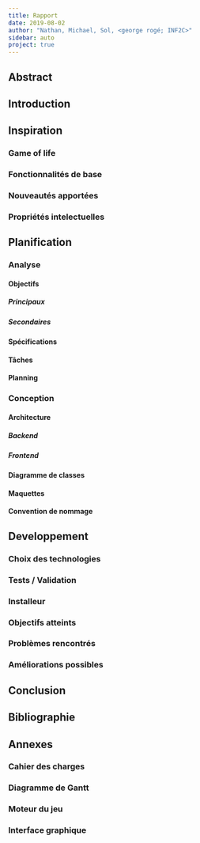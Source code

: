 ```yaml
---
title: Rapport
date: 2019-08-02
author: "Nathan, Michael, Sol, <george rogé; INF2C>"
sidebar: auto
project: true
---
```


## Abstract


## Introduction


## Inspiration
### Game of life
### Fonctionnalités de base
### Nouveautés apportées
### Propriétés intelectuelles


## Planification
### Analyse
#### Objectifs
##### Principaux
##### Secondaires
#### Spécifications
#### Tâches
#### Planning

### Conception
#### Architecture
##### Backend
##### Frontend
#### Diagramme de classes
#### Maquettes
#### Convention de nommage

## Developpement
### Choix des technologies
### Tests / Validation
### Installeur
### Objectifs atteints
### Problèmes rencontrés
### Améliorations possibles

## Conclusion
## Bibliographie

## Annexes
### Cahier des charges
### Diagramme de Gantt


### Moteur du jeu

### Interface graphique




